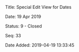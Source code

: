 Title:  Special Edit View for Dates

Date:   19 Apr 2019

Status: 9 - Closed

Seq:    33

Date Added: 2019-04-19 13:33:45

